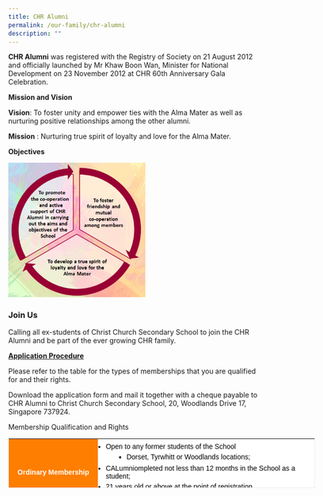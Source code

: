 ```yaml
---
title: CHR Alumni
permalink: /our-family/chr-alumni
description: ""
---
```

**CHR Alumni** was registered with the Registry of Society on 21 August 2012 and officially launched by Mr Khaw Boon Wan, Minister for National Development on 23 November 2012 at CHR 60th Anniversary Gala Celebration.  

**Mission and Vision**
  
**Vision**: To foster unity and empower ties with the Alma Mater as well as nurturing positive relationships among the other alumni. 

**Mission** : Nurturing true spirit of loyalty and love for the Alma Mater.  
  
**Objectives**

<img src="/images/objectives.png" 
     style="width:55%">


  
<h3>Join Us</h3>


Calling all ex-students of Christ Church Secondary School to join the CHR Alumni and be part of the ever growing CHR family.  
  
<u><strong>Application Procedure</u></strong>

Please refer to the table for the types of memberships that you are qualified for and their rights.  
  
Download the application form and mail it together with a cheque payable to CHR Alumni to Christ Church Secondary School, 20, Woodlands Drive 17, Singapore 737924.  
  
Membership Qualification and Rights

<table class="ive_eobj_center iveo_table ives_tab_2" height="101" width="472" style="margin: auto; outline: 0px; padding: 0px; clear: both; border: 1px solid rgb(234, 234, 234); color: rgb(0, 0, 0); font-family: Arial; font-size: 14px; font-style: normal; font-variant-ligatures: normal; font-variant-caps: normal; font-weight: 400; letter-spacing: normal; orphans: 2; text-align: left; text-transform: none; white-space: normal; widows: 2; word-spacing: 0px; -webkit-text-stroke-width: 0px; background-color: rgb(255, 255, 255); text-decoration-thickness: initial; text-decoration-style: initial; text-decoration-color: initial; width: 619.967px;"><tbody style="margin: 0px; outline: 0px; padding: 0px;"><tr style="margin: 0px; outline: 0px; padding: 0px;"><th style="margin: 0px; outline: 0px; padding: 2px; text-align: center; background-color: rgb(253, 126, 0); color: rgb(255, 255, 255); width: 178px;">Ordinary Membership<br style="margin: 0px; outline: 0px; padding: 0px;"></th><td style="margin: 0px; outline: 0px; padding: 2px; text-align: left; width: 441px;"><ul style="margin: 0px 0px 0.5em 1em; outline: 0px; padding: 0px;"><li style="margin: 5px 0px; outline: 0px; padding: 0px;">Open to any former students of the School</li><ul style="margin: 0px 0px 0.5em 1em; outline: 0px; padding: 0px;"><ul style="margin: 0px 0px 0.5em 1em; outline: 0px; padding: 0px;"><ul style="margin: 0px 0px 0.5em 1em; outline: 0px; padding: 0px;"><li style="margin: 5px 0px; outline: 0px; padding: 0px;">Dorset, Tyrwhitt or Woodlands locations;</li></ul></ul></ul><li style="margin: 5px 0px; outline: 0px; padding: 0px;">CALumniompleted not less than 12 months in the School as a student;</li><li style="margin: 5px 0px; outline: 0px; padding: 0px;">21 years old or above at the point of registration.</li><li style="margin: 5px 0px; outline: 0px; padding: 0px;">their annual subscription fee is<span>&nbsp;</span><u style="margin: 0px; outline: 0px; padding: 0px;"><b style="margin: 0px; outline: 0px; padding: 0px;">$20.</b></u><br style="margin: 0px; outline: 0px; padding: 0px;"></li></ul></td></tr><tr style="margin: 0px; outline: 0px; padding: 0px;"><th style="margin: 0px; outline: 0px; padding: 2px; text-align: center; background-color: rgb(253, 126, 0); color: rgb(255, 255, 255);">Youth Wing Membership<br style="margin: 0px; outline: 0px; padding: 0px;"></th><td style="margin: 0px; outline: 0px; padding: 2px; text-align: left; width: 60px;"><ul style="margin: 0px 0px 0.5em 1em; outline: 0px; padding: 0px;"><li style="margin: 5px 0px; outline: 0px; padding: 0px;">Open to any former students of the School;</li><li style="margin: 5px 0px; outline: 0px; padding: 0px;">Strictly below 21 years old but 17 years and above;</li><li style="margin: 5px 0px; outline: 0px; padding: 0px;">Currently studying, in the work force or in National Service;</li><li style="margin: 5px 0px; outline: 0px; padding: 0px;">They shall not have any vote nor hold office, nor have any say in the management of the CHR Alumni</li><li style="margin: 5px 0px; outline: 0px; padding: 0px;">Their annual subscription fee is<span>&nbsp;</span><u style="margin: 0px; outline: 0px; padding: 0px;"><b style="margin: 0px; outline: 0px; padding: 0px;">$5.</b></u><br style="margin: 0px; outline: 0px; padding: 0px;"></li></ul></td></tr><tr style="margin: 0px; outline: 0px; padding: 0px;"><th style="margin: 0px; outline: 0px; padding: 2px; text-align: center; background-color: rgb(253, 126, 0); color: rgb(255, 255, 255);">&nbsp;Associate Membership<br style="margin: 0px; outline: 0px; padding: 0px;"></th><td style="margin: 0px; outline: 0px; padding: 2px; text-align: left;"><ul style="margin: 0px 0px 0.5em 1em; outline: 0px; padding: 0px;"><li style="margin: 5px 0px; outline: 0px; padding: 0px;">Open to past and present principals and staff of the School;</li><li style="margin: 5px 0px; outline: 0px; padding: 0px;">They are non-Alumnil</li><li style="margin: 5px 0px; outline: 0px; padding: 0px;">They will be in partnership with CHR Alumni but shall not have the right to vote and to hold office in the CHR Alumni.</li><li style="margin: 5px 0px; outline: 0px; padding: 0px;">Their annual subscription fee is<span>&nbsp;</span><u style="margin: 0px; outline: 0px; padding: 0px;"><b style="margin: 0px; outline: 0px; padding: 0px;">$10.</b></u><br style="margin: 0px; outline: 0px; padding: 0px;"></li></ul></td></tr><tr style="margin: 0px; outline: 0px; padding: 0px;"><th style="margin: 0px; outline: 0px; padding: 2px; text-align: center; background-color: rgb(253, 126, 0); color: rgb(255, 255, 255);">Life Membership<br style="margin: 0px; outline: 0px; padding: 0px;"></th><td style="margin: 0px; outline: 0px; padding: 2px; text-align: left; width: 60px;"><ul style="margin: 0px 0px 0.5em 1em; outline: 0px; padding: 0px;"><li style="margin: 5px 0px; outline: 0px; padding: 0px;">Open to any ORdinary Member or Associate Member who pays the one-time payment of the required subscription fee of<span>&nbsp;</span><u style="margin: 0px; outline: 0px; padding: 0px;"><b style="margin: 0px; outline: 0px; padding: 0px;">$200.</b></u></li></ul></td></tr></tbody></table>